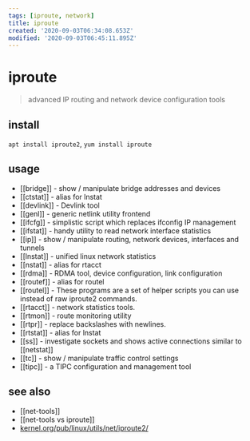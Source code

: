 ```yaml
---
tags: [iproute, network]
title: iproute
created: '2020-09-03T06:34:08.653Z'
modified: '2020-09-03T06:45:11.895Z'
---
```


# iproute

> advanced IP routing and network device configuration tools

## install
`apt install iproute2`, `yum install iproute`

## usage
- [[bridge]] -	show / manipulate bridge addresses and devices
- [[ctstat]] -	alias for lnstat
- [[devlink]] -	Devlink tool
- [[genl]] -	generic netlink utility frontend
- [[ifcfg]] -	simplistic script which replaces ifconfig IP management
- [[ifstat]] -	handy utility to read network interface statistics
- [[ip]] -	show / manipulate routing, network devices, interfaces and tunnels
- [[lnstat]] -	unified linux network statistics
- [[nstat]] -	alias for rtacct
- [[rdma]] -	RDMA tool, device configuration, link configuration
- [[routef]] -	alias for routel
- [[routel]] -	These programs are a set of helper scripts you can use instead of raw iproute2 commands.
- [[rtacct]] -	network statistics tools.
- [[rtmon]] -	route monitoring utility
- [[rtpr]] -	replace backslashes with newlines.
- [[rtstat]] -	alias for lnstat
- [[ss]] -	investigate sockets and shows active connections similar to [[netstat]]
- [[tc]] - show / manipulate traffic control settings 
- [[tipc]] -	a TIPC configuration and management tool

## see also
- [[net-tools]]
- [[net-tools vs iproute]]
- [kernel.org/pub/linux/utils/net/iproute2/](http://kernel.org/pub/linux/utils/net/iproute2/)
